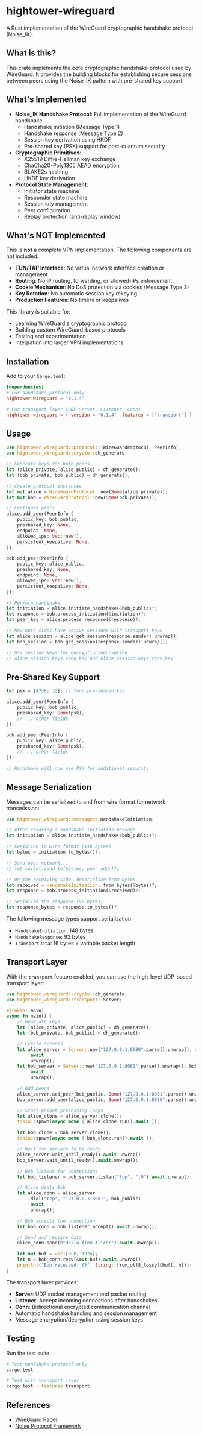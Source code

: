 # hightower-wireguard

A Rust implementation of the WireGuard cryptographic handshake protocol (Noise_IK).

## What is this?

This crate implements the core cryptographic handshake protocol used by WireGuard. It provides the building blocks for establishing secure sessions between peers using the Noise_IK pattern with pre-shared key support.

## What's Implemented

- **Noise_IK Handshake Protocol**: Full implementation of the WireGuard handshake
  - Handshake initiation (Message Type 1)
  - Handshake response (Message Type 2)
  - Session key derivation using HKDF
  - Pre-shared key (PSK) support for post-quantum security
- **Cryptographic Primitives**:
  - X25519 Diffie-Hellman key exchange
  - ChaCha20-Poly1305 AEAD encryption
  - BLAKE2s hashing
  - HKDF key derivation
- **Protocol State Management**:
  - Initiator state machine
  - Responder state machine
  - Session key management
  - Peer configuration
  - Replay protection (anti-replay window)

## What's NOT Implemented

This is **not** a complete VPN implementation. The following components are not included:

- **TUN/TAP Interface**: No virtual network interface creation or management
- **Routing**: No IP routing, forwarding, or allowed-IPs enforcement
- **Cookie Mechanism**: No DoS protection via cookies (Message Type 3)
- **Key Rotation**: No automatic session key rekeying
- **Production Features**: No timers or keepalives

This library is suitable for:
- Learning WireGuard's cryptographic protocol
- Building custom WireGuard-based protocols
- Testing and experimentation
- Integration into larger VPN implementations

## Installation

Add to your `Cargo.toml`:

```toml
[dependencies]
# For handshake protocol only
hightower-wireguard = "0.1.4"

# For transport layer (UDP Server, Listener, Conn)
hightower-wireguard = { version = "0.1.4", features = ["transport"] }
```

## Usage

```rust
use hightower_wireguard::protocol::{WireGuardProtocol, PeerInfo};
use hightower_wireguard::crypto::dh_generate;

// Generate keys for both peers
let (alice_private, alice_public) = dh_generate();
let (bob_private, bob_public) = dh_generate();

// Create protocol instances
let mut alice = WireGuardProtocol::new(Some(alice_private));
let mut bob = WireGuardProtocol::new(Some(bob_private));

// Configure peers
alice.add_peer(PeerInfo {
    public_key: bob_public,
    preshared_key: None,
    endpoint: None,
    allowed_ips: Vec::new(),
    persistent_keepalive: None,
});

bob.add_peer(PeerInfo {
    public_key: alice_public,
    preshared_key: None,
    endpoint: None,
    allowed_ips: Vec::new(),
    persistent_keepalive: None,
});

// Perform handshake
let initiation = alice.initiate_handshake(&bob_public)?;
let response = bob.process_initiation(&initiation)?;
let peer_key = alice.process_response(&response)?;

// Now both sides have active sessions with transport keys
let alice_session = alice.get_session(response.sender).unwrap();
let bob_session = bob.get_session(response.sender).unwrap();

// Use session keys for encryption/decryption
// alice_session.keys.send_key and alice_session.keys.recv_key
```

## Pre-Shared Key Support

```rust
let psk = [42u8; 32]; // Your pre-shared key

alice.add_peer(PeerInfo {
    public_key: bob_public,
    preshared_key: Some(psk),
    // ... other fields
});

bob.add_peer(PeerInfo {
    public_key: alice_public,
    preshared_key: Some(psk),
    // ... other fields
});

// Handshake will now use PSK for additional security
```

## Message Serialization

Messages can be serialized to and from wire format for network transmission:

```rust
use hightower_wireguard::messages::HandshakeInitiation;

// After creating a handshake initiation message
let initiation = alice.initiate_handshake(&bob_public)?;

// Serialize to wire format (148 bytes)
let bytes = initiation.to_bytes()?;

// Send over network...
// let socket.send_to(&bytes, peer_addr)?;

// On the receiving side, deserialize from bytes
let received = HandshakeInitiation::from_bytes(&bytes)?;
let response = bob.process_initiation(&received)?;

// Serialize the response (92 bytes)
let response_bytes = response.to_bytes()?;
```

The following message types support serialization:
- `HandshakeInitiation`: 148 bytes
- `HandshakeResponse`: 92 bytes
- `TransportData`: 16 bytes + variable packet length

## Transport Layer

With the `transport` feature enabled, you can use the high-level UDP-based transport layer:

```rust
use hightower_wireguard::crypto::dh_generate;
use hightower_wireguard::transport::Server;

#[tokio::main]
async fn main() {
    // Generate keys
    let (alice_private, alice_public) = dh_generate();
    let (bob_private, bob_public) = dh_generate();

    // Create servers
    let alice_server = Server::new("127.0.0.1:8080".parse().unwrap(), alice_private)
        .await
        .unwrap();
    let bob_server = Server::new("127.0.0.1:8081".parse().unwrap(), bob_private)
        .await
        .unwrap();

    // Add peers
    alice_server.add_peer(bob_public, Some("127.0.0.1:8081".parse().unwrap())).await.unwrap();
    bob_server.add_peer(alice_public, Some("127.0.0.1:8080".parse().unwrap())).await.unwrap();

    // Start packet processing loops
    let alice_clone = alice_server.clone();
    tokio::spawn(async move { alice_clone.run().await });

    let bob_clone = bob_server.clone();
    tokio::spawn(async move { bob_clone.run().await });

    // Wait for servers to be ready
    alice_server.wait_until_ready().await.unwrap();
    bob_server.wait_until_ready().await.unwrap();

    // Bob listens for connections
    let bob_listener = bob_server.listen("tcp", ":0").await.unwrap();

    // Alice dials Bob
    let alice_conn = alice_server
        .dial("tcp", "127.0.0.1:8081", bob_public)
        .await
        .unwrap();

    // Bob accepts the connection
    let bob_conn = bob_listener.accept().await.unwrap();

    // Send and receive data
    alice_conn.send(b"Hello from Alice!").await.unwrap();

    let mut buf = vec![0u8; 1024];
    let n = bob_conn.recv(&mut buf).await.unwrap();
    println!("Bob received: {}", String::from_utf8_lossy(&buf[..n]));
}
```

The transport layer provides:
- **Server**: UDP socket management and packet routing
- **Listener**: Accept incoming connections after handshakes
- **Conn**: Bidirectional encrypted communication channel
- Automatic handshake handling and session management
- Message encryption/decryption using session keys

## Testing

Run the test suite:

```bash
# Test handshake protocol only
cargo test

# Test with transport layer
cargo test --features transport
```

## References

- [WireGuard Paper](https://www.wireguard.com/papers/wireguard.pdf)
- [Noise Protocol Framework](https://noiseprotocol.org/)
